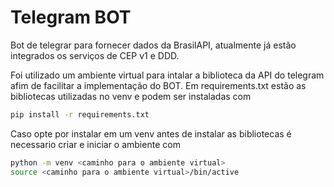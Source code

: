 # Telegram BOT
Bot de telegrar para fornecer dados da BrasilAPI, atualmente já estão integrados os serviços de CEP v1 e DDD.

Foi utilizado um ambiente virtual para intalar a biblioteca da API do telegram afim de facilitar a implementação do BOT. Em requirements.txt estão as bibliotecas utilizadas no venv e podem ser instaladas com

```bash
pip install -r requirements.txt
```

Caso opte por instalar em um venv antes de instalar as bibliotecas é necessario criar e iniciar o ambiente com

```bash
python -m venv <caminho para o ambiente virtual>
source <caminho para o ambiente virtual>/bin/active
```

